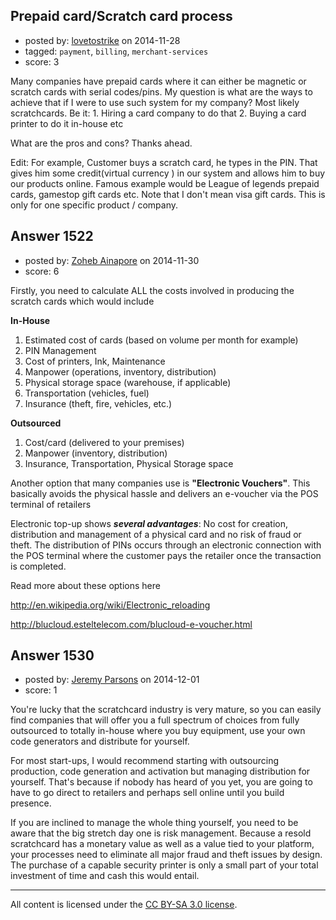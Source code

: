 ## Prepaid card/Scratch card process

- posted by: [lovetostrike](https://stackexchange.com/users/2099200/lovetostrike) on 2014-11-28
- tagged: `payment`, `billing`, `merchant-services`
- score: 3

<p>Many companies have prepaid cards where it can either be magnetic or scratch cards with serial codes/pins. My question is what are the ways to achieve that if I were to use such system for my company? Most likely scratchcards. Be it:
 1. Hiring a card company to do that
 2. Buying a card printer to do it in-house etc</p>

<p>What are the pros and cons? Thanks ahead.</p>

<p>Edit:
For example,
     Customer buys a scratch card, he types in the PIN. That gives him some credit(virtual currency ) in our system and allows him to buy our products online. Famous example would be League of legends prepaid cards, gamestop gift cards etc. Note that I don't mean visa gift cards. This is only for one specific product / company. </p>



## Answer 1522

- posted by: [Zoheb Ainapore](https://stackexchange.com/users/4674231/zoheb-ainapore) on 2014-11-30
- score: 6

<p>Firstly, you need to calculate ALL the costs involved in producing the scratch cards which would include</p>

<p><strong>In-House</strong> </p>

<ol>
<li>Estimated cost of cards (based on volume per month for example)</li>
<li>PIN Management</li>
<li>Cost of printers, Ink, Maintenance</li>
<li>Manpower (operations, inventory, distribution)</li>
<li>Physical storage space (warehouse, if applicable)</li>
<li>Transportation (vehicles, fuel)</li>
<li>Insurance (theft, fire, vehicles, etc.)</li>
</ol>

<p><strong>Outsourced</strong></p>

<ol>
<li>Cost/card (delivered to your premises)</li>
<li>Manpower (inventory, distribution)</li>
<li>Insurance, Transportation, Physical Storage space</li>
</ol>

<p>Another option that many companies use is <strong>"Electronic Vouchers"</strong>. This basically avoids the physical hassle and delivers an e-voucher via the POS terminal of retailers</p>

<p>Electronic top-up shows <strong><em>several advantages</em></strong>: No cost for creation, distribution and management of a physical card and no risk of fraud or theft. The distribution of PINs occurs through an electronic connection with the POS terminal where the customer pays the retailer once the transaction is completed.</p>

<p>Read more about these options here</p>

<p><a href="http://en.wikipedia.org/wiki/Electronic_reloading">http://en.wikipedia.org/wiki/Electronic_reloading</a></p>

<p><a href="http://blucloud.esteltelecom.com/blucloud-e-voucher.html">http://blucloud.esteltelecom.com/blucloud-e-voucher.html</a></p>



## Answer 1530

- posted by: [Jeremy Parsons](https://stackexchange.com/users/497810/jeremy-parsons) on 2014-12-01
- score: 1

<p>You're lucky that the scratchcard industry is very mature, so you can easily find companies that will offer you a full spectrum of choices from fully outsourced to totally in-house where you buy equipment, use your own code generators and distribute for yourself.</p>

<p>For most start-ups, I would recommend starting with outsourcing production, code generation and activation but managing distribution for yourself. That's because if nobody has heard of you yet, you are going to have to go direct to retailers and perhaps sell online until you build presence.</p>

<p>If you are inclined to manage the whole thing yourself, you need to be aware that the big stretch day one is risk management. Because a resold scratchcard has a monetary value as well as a value tied to your platform, your processes need to eliminate all major fraud and theft issues by design. The purchase of a capable security printer is only a small part of your total investment of time and cash this would entail.</p>




---

All content is licensed under the [CC BY-SA 3.0 license](https://creativecommons.org/licenses/by-sa/3.0/).
